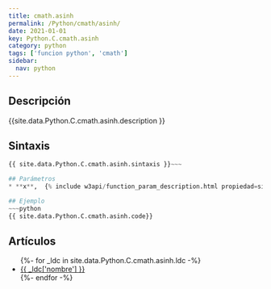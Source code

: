 ```yaml
---
title: cmath.asinh
permalink: /Python/cmath/asinh/
date: 2021-01-01
key: Python.C.cmath.asinh
category: python
tags: ['funcion python', 'cmath']
sidebar: 
  nav: python
---
```


## Descripción
{{site.data.Python.C.cmath.asinh.description }}

## Sintaxis
~~~python
{{ site.data.Python.C.cmath.asinh.sintaxis }}~~~

## Parámetros
* **x**,  {% include w3api/function_param_description.html propiedad=site.data.Python.C.cmath.asinh valor="x" %}

## Ejemplo
~~~python
{{ site.data.Python.C.cmath.asinh.code}}
~~~

## Artículos
<ul>
{%- for _ldc in site.data.Python.C.cmath.asinh.ldc -%}
   <li>
       <a href="{{_ldc['url'] }}">{{ _ldc['nombre'] }}</a>
   </li>
{%- endfor -%}
</ul>
